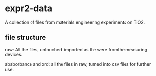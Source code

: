 # expr2-data

A collection of files from materials engineering experiments on TiO2.

## file structure

raw: All the files, untouched, imported as the were fromthe measuring devices.

absborbance and xrd: all the files in raw, turned into csv files for further use.

